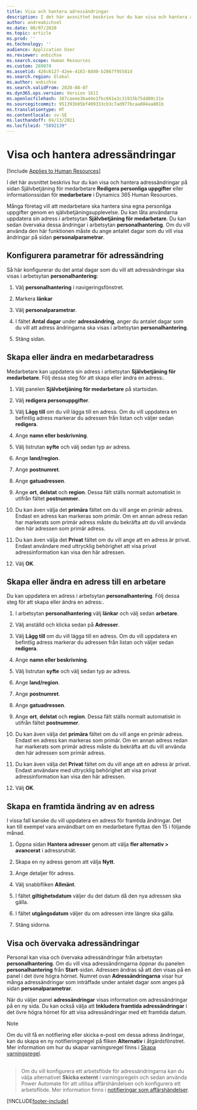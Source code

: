 ```yaml
---
title: Visa och hantera adressändringar
description: I det här avsnittet beskrivs hur du kan visa och hantera adressändringar i Dynamics 365 Human Resources.
author: andreabichsel
ms.date: 08/07/2020
ms.topic: article
ms.prod: ''
ms.technology: ''
audience: Application User
ms.reviewer: anbichse
ms.search.scope: Human Resources
ms.custom: 269074
ms.assetid: 426c6127-42ee-4163-8dd0-b2867f95581d
ms.search.region: Global
ms.author: anbichse
ms.search.validFrom: 2020-08-07
ms.dyn365.ops.version: Version 1611
ms.openlocfilehash: 387caeee3ba44e1fbc661e2c31915b75dd80c31e
ms.sourcegitcommit: 951393b05bf409333cb3c7ad977bcaa804aa801b
ms.translationtype: HT
ms.contentlocale: sv-SE
ms.lasthandoff: 04/13/2021
ms.locfileid: "5892139"
---
```

# <a name="view-and-manage-address-changes"></a>Visa och hantera adressändringar

[!include [Applies to Human Resources](../includes/applies-to-hr.md)]

I det här avsnittet beskrivs hur du kan visa och hantera adressändringar på sidan Självbetjäning för medarbetare **Redigera personliga uppgifter** eller informationssidan för **medarbetare** i Dynamics 365 Human Resources.

Många företag vill att medarbetare ska hantera sina egna personliga uppgifter genom en självbetjäningsupplevelse. Du kan låta användarna uppdatera sin adress i arbetsytan **Självbetjäning för medarbetare**. Du kan sedan övervaka dessa ändringar i arbetsytan **personalhantering**. Om du vill använda den här funktionen måste du ange antalet dagar som du vill visa ändringar på sidan **personalparametrar**.

## <a name="configure-address-change-parameters"></a>Konfigurera parametrar för adressändring

Så här konfigurerar du det antal dagar som du vill att adressändringar ska visas i arbetsytan **personalhantering**:

1. Välj **personalhantering** i navigeringsfönstret.

2. Markera **länkar**

3. Välj **personalparametrar**.

4. I fältet **Antal dagar** under **adressändring**, anger du antalet dagar som du vill att adress ändringarna ska visas i arbetsytan **personalhantering**.

5. Stäng sidan.

## <a name="create-or-change-an-employee-address"></a>Skapa eller ändra en medarbetaradress

Medarbetare kan uppdatera sin adress i arbetsytan **Självbetjäning för medarbetare**. Följ dessa steg för att skapa eller ändra en adress:.

1. Välj panelen **Självbetjäning för medarbetare** på startsidan.

2. Välj **redigera personuppgifter**.

3. Välj **Lägg till** om du vill lägga till en adress. Om du vill uppdatera en befintlig adress markerar du adressen från listan och väljer sedan **redigera**.

4. Ange **namn eller beskrivning**.

5. Välj listrutan **syfte** och välj sedan typ av adress.

6. Ange **land/region**.

7. Ange **postnumret**.

8. Ange **gatuadressen**.

9. Ange **ort**, **delstat** och **region**. Dessa fält ställs normalt automatiskt in utifrån fältet **postnummer**.

10. Du kan även välja det **primära** fältet om du vill ange en primär adress. Endast en adress kan markeras som primär. Om en annan adress redan har markerats som primär adress måste du bekräfta att du vill använda den här adressen som primär adress.

11. Du kan även välja det **Privat** fältet om du vill ange att en adress är privat. Endast användare med uttrycklig behörighet att visa privat adressinformation kan visa den här adressen.

12. Välj **OK**.

## <a name="create-or-change-a-worker-address"></a>Skapa eller ändra en adress till en arbetare

Du kan uppdatera en adress i arbetsytan **personalhantering**. Följ dessa steg för att skapa eller ändra en adress:.

1. I arbetsytan **personalhantering** välj **länkar** och välj sedan **arbetare**.

3. Välj anställd och klicka sedan på **Adresser**.

3. Välj **Lägg till** om du vill lägga till en adress. Om du vill uppdatera en befintlig adress markerar du adressen från listan och väljer sedan **redigera**.

4. Ange **namn eller beskrivning**.

5. Välj listrutan **syfte** och välj sedan typ av adress.

6. Ange **land/region**.

7. Ange **postnumret**.

8. Ange **gatuadressen**.

9. Ange **ort**, **delstat** och **region**. Dessa fält ställs normalt automatiskt in utifrån fältet **postnummer**.

10. Du kan även välja det **primära** fältet om du vill ange en primär adress. Endast en adress kan markeras som primär. Om en annan adress redan har markerats som primär adress måste du bekräfta att du vill använda den här adressen som primär adress.

11. Du kan även välja det **Privat** fältet om du vill ange att en adress är privat. Endast användare med uttrycklig behörighet att visa privat adressinformation kan visa den här adressen.

12. Välj **OK**.
 
## <a name="create-a-future-change-for-an-address"></a>Skapa en framtida ändring av en adress

I vissa fall kanske du vill uppdatera en adress för framtida ändringar. Det kan till exempel vara användbart om en medarbetare flyttas den 15 i följande månad.

1. Öppna sidan **Hantera adresser** genom att välja **fler alternativ > avancerat** i adressrutnät.

2. Skapa en ny adress genom att välja **Nytt**.

3. Ange detaljer för adress.

4. Välj snabbfliken **Allmänt**.

5. I fältet **giltighetsdatum** väljer du det datum då den nya adressen ska gälla.

6. I fältet **utgångsdatum** väljer du om adressen inte längre ska gälla.

7. Stäng sidorna.

## <a name="view-and-monitor-address-changes"></a>Visa och övervaka adressändringar

Personal kan visa och övervaka adressändringar från arbetsytan **personalhantering**. Om du vill visa adressändringarna öppnar du panelen **personalhantering** från **Start**-sidan. Adressen ändras så att den visas på en panel i det övre högra hörnet. Numret ovan **Adressändringarna** visar hur många adressändringar som inträffade under antalet dagar som anges på sidan **personalparametrar**. 

När du väljer panel **adressändringar** visas information om adressändringar på en ny sida. Du kan också välja att **Inkludera framtida adressändringar** i det övre högra hörnet för att visa adressändringar med ett framtida datum.

> [!NOTE]
> Om du vill få en notifiering eller skicka e-post om dessa adress ändringar, kan du skapa en ny notifieringsregel på fliken **Alternativ** i åtgärdsfönstret. Mer information om hur du skapar varningsregel finns i [Skapa varningsregel](../fin-ops-core/fin-ops/get-started/create-alerts.md).<br><br>

> Om du vill konfigurera ett arbetsflöde för adressändringarna kan du välja alternativet **Skicka externt** i varningsregeln och sedan använda Power Automate för att utlösa affärshändelsen och konfigurera ett arbetsflöde. Mer information finns i [notifieringar som affärshändelser](../fin-ops-core/fin-ops/get-started/create-alerts.md#alerts-as-business-events).


[!INCLUDE[footer-include](../includes/footer-banner.md)]